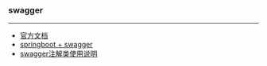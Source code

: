 ### swagger
---

* [官方文档](http://swagger.io/)
* [springboot + swagger](http://www.cnblogs.com/java-zhao/p/5348113.html)
* [swagger注解类使用说明](https://my.oschina.net/zzuqiang/blog/793606)
